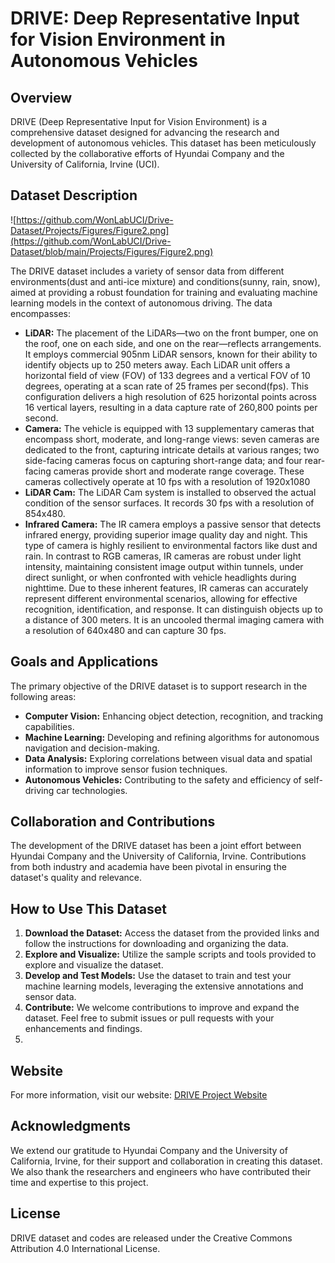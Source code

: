# DRIVE: Deep Representative Input for Vision Environment in Autonomous Vehicles

## Overview

DRIVE (Deep Representative Input for Vision Environment) is a comprehensive dataset designed for advancing the research and development of autonomous vehicles. This dataset has been meticulously collected by the collaborative efforts of Hyundai Company and the University of California, Irvine (UCI).

## Dataset Description
![https://github.com/WonLabUCI/Drive-Dataset/Projects/Figures/Figure2.png](https://github.com/WonLabUCI/Drive-Dataset/blob/main/Projects/Figures/Figure2.png)

The DRIVE dataset includes a variety of sensor data from different environments(dust and anti-ice mixture) and conditions(sunny, rain, snow), aimed at providing a robust foundation for training and evaluating machine learning models in the context of autonomous driving. The data encompasses: 

- **LiDAR:** The placement of the LiDARs—two on the front bumper, one on the roof, one on each side, and one on the rear—reflects arrangements. It employs commercial 905nm LiDAR sensors, known for their ability to identify objects up to 250 meters away. Each LiDAR unit offers a horizontal field of view (FOV) of 133 degrees and a vertical FOV of 10 degrees, operating at a scan rate of 25 frames per second(fps). This configuration delivers a high resolution of 625 horizontal points across 16 vertical layers, resulting in a data capture rate of 260,800 points per second.
- **Camera:** The vehicle is equipped with 13 supplementary cameras that encompass short, moderate, and long-range views: seven cameras are dedicated to the front, capturing intricate details at various ranges; two side-facing cameras focus on capturing short-range data; and four rear-facing cameras provide short and moderate range coverage. These cameras collectively operate at 10 fps with a resolution of 1920x1080
- **LiDAR Cam:** The LiDAR Cam system is installed to observed the actual condition of the sensor surfaces. It records 30 fps with a resolution of 854x480.
- **Infrared Camera:** The IR camera employs a passive sensor that detects infrared energy, providing superior image quality day and night. This type of camera is highly resilient to environmental factors like dust and rain. In contrast to RGB cameras, IR cameras are robust under light intensity, maintaining consistent image output within tunnels, under direct sunlight, or when confronted with vehicle headlights during nighttime. Due to these inherent features, IR cameras can accurately represent different environmental scenarios, allowing for effective recognition, identification, and response. It can distinguish objects up to a distance of 300 meters. It is an uncooled thermal imaging camera with a resolution of 640x480 and can capture 30 fps. 

## Goals and Applications

The primary objective of the DRIVE dataset is to support research in the following areas:

- **Computer Vision:** Enhancing object detection, recognition, and tracking capabilities.
- **Machine Learning:** Developing and refining algorithms for autonomous navigation and decision-making.
- **Data Analysis:** Exploring correlations between visual data and spatial information to improve sensor fusion techniques.
- **Autonomous Vehicles:** Contributing to the safety and efficiency of self-driving car technologies.

## Collaboration and Contributions

The development of the DRIVE dataset has been a joint effort between Hyundai Company and the University of California, Irvine. Contributions from both industry and academia have been pivotal in ensuring the dataset's quality and relevance.

## How to Use This Dataset

1. **Download the Dataset:** Access the dataset from the provided links and follow the instructions for downloading and organizing the data.
2. **Explore and Visualize:** Utilize the sample scripts and tools provided to explore and visualize the dataset.
3. **Develop and Test Models:** Use the dataset to train and test your machine learning models, leveraging the extensive annotations and sensor data.
4. **Contribute:** We welcome contributions to improve and expand the dataset. Feel free to submit issues or pull requests with your enhancements and findings.
5. 
## Website

For more information, visit our website: [DRIVE Project Website](http://your-website-link.com)

## Acknowledgments

We extend our gratitude to Hyundai Company and the University of California, Irvine, for their support and collaboration in creating this dataset. We also thank the researchers and engineers who have contributed their time and expertise to this project.

## License

DRIVE dataset and codes are released under the Creative Commons Attribution 4.0 International License.
